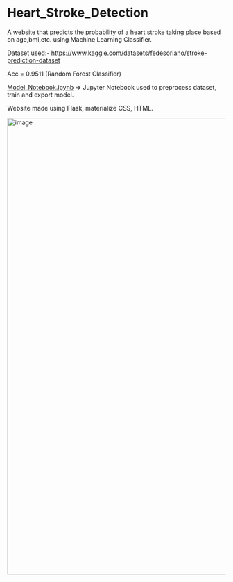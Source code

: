 # Heart_Stroke_Detection
A website that predicts the probability of a heart stroke taking place based on age,bmi,etc. using Machine Learning Classifier.

Dataset used:- https://www.kaggle.com/datasets/fedesoriano/stroke-prediction-dataset

Acc = 0.9511 (Random Forest Classifier)

[Model_Notebook.ipynb](https://github.com/klakho0400/Heart_Stroke_Detection/blob/main/Model_Notebook.ipynb) => Jupyter Notebook used to preprocess dataset, train and export model.

Website made using Flask, materialize CSS, HTML.

<img width="1051" alt="image" src="https://user-images.githubusercontent.com/54429035/219909175-0e78a181-8eca-48cb-9d96-7502c58302e9.png">
